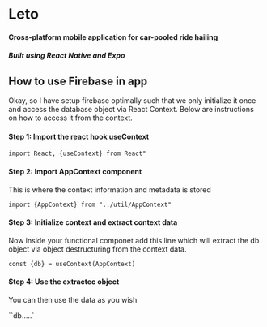# Leto

#### Cross-platform mobile application for car-pooled ride hailing

##### Built using React Native and Expo

## How to use Firebase in app

Okay, so I have setup firebase optimally such that we only initialize it once and access the database object via React Context. Below are instructions on how to access it from the context.

#### Step 1: Import the react hook useContext

`import React, {useContext} from React"`

#### Step 2: Import AppContext component

This is where the context information and metadata is stored

`import {AppContext} from "../util/AppContext"`

#### Step 3: Initialize context and extract context data

Now inside your functional componet add this line which will extract the db object via object destructuring from the context data.

`const {db} = useContext(AppContext)`

#### Step 4: Use the extractec object

You can then use the data as you wish

``db.....`
